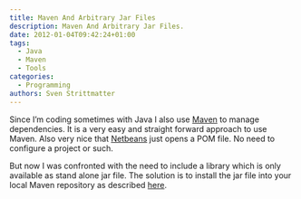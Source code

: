 ```yaml
---
title: Maven And Arbitrary Jar Files
description: Maven And Arbitrary Jar Files.
date: 2012-01-04T09:42:24+01:00
tags:
  - Java
  - Maven
  - Tools
categories:
  - Programming
authors: Sven Strittmatter
---
```


Since  I’m  coding  sometimes  with  Java   I  also  use  [Maven][1]  to  manage
dependencies. It  is a  very easy  and straight forward  approach to  use Maven.
Also very nice that [Netbeans][2] just opens  a POM file. No need to configure a
project or such.

But  now I  was confronted  with the  need to  include a  library which  is only
available as stand alone jar file. The  solution is to install the jar file into
your local Maven repository as described [here][3].

[1]: http://maven.apache.org/
[2]: http://netbeans.org/
[3]: http://www.zparacha.com/include-externaljar-file-in-maven/
